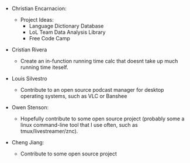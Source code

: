 * Christian Encarnacion:
	* Project Ideas:
		* Language Dictionary Database
		* LoL Team Data Analysis Library
		* Free Code Camp

* Cristian Rivera
	* Create an in-function running time calc that doesnt take up much running time iteself. 

* Louis Silvestro
	* Contribute to an open source podcast manager for desktop operating systems,
       such as VLC or Banshee

* Owen Stenson: 
    * Hopefully contribute to some open source project (probably some a linux command-line tool that I use often, such as tmux/livestreamer/znc).

* Cheng Jiang:
    * Contribute to some open source project
